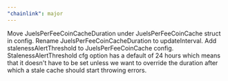 ```yaml
---
"chainlink": major
---
```


Move JuelsPerFeeCoinCacheDuration under JuelsPerFeeCoinCache struct in config. Rename JuelsPerFeeCoinCacheDuration to updateInterval. Add stalenessAlertThreshold to  JuelsPerFeeCoinCache config.
StalenessAlertThreshold cfg option has a default of 24 hours which means that it doesn't have to be set unless we want to override the duration after which a stale cache should start throwing errors.
